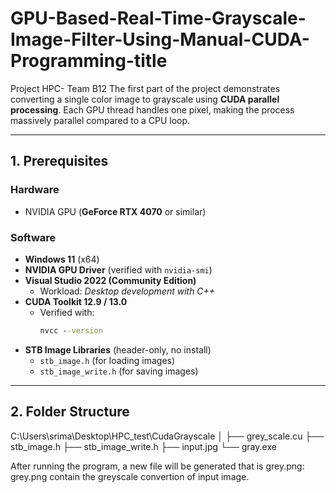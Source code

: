# GPU-Based-Real-Time-Grayscale-Image-Filter-Using-Manual-CUDA-Programming-title
Project HPC- Team B12
The first part of the project demonstrates converting a single color image to grayscale using **CUDA parallel processing**. Each GPU thread handles one pixel, making the process massively parallel compared to a CPU loop.

---

## 1. Prerequisites

### Hardware
- NVIDIA GPU (**GeForce RTX 4070** or similar)

### Software
- **Windows 11** (x64)
- **NVIDIA GPU Driver** (verified with `nvidia-smi`)
- **Visual Studio 2022 (Community Edition)**
  - Workload: *Desktop development with C++*
- **CUDA Toolkit 12.9 / 13.0**
  - Verified with:
    ```bat
    nvcc --version
    ```
- **STB Image Libraries** (header-only, no install)
  - `stb_image.h` (for loading images)
  - `stb_image_write.h` (for saving images)

---

## 2. Folder Structure
C:\Users\srima\Desktop\HPC_test\CudaGrayscale
│
├── grey_scale.cu 
├── stb_image.h 
├── stb_image_write.h 
├── input.jpg 
└── gray.exe 


After running the program, a new file will be generated that is grey.png:
grey.png contain the greyscale convertion of input image.
